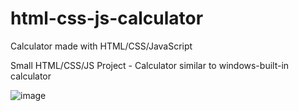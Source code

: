 # html-css-js-calculator
Calculator made with HTML/CSS/JavaScript


Small HTML/CSS/JS Project - Calculator similar to windows-built-in calculator



![image](https://github.com/miysono/html-css-js-calculator/assets/108880675/8b89ee1b-54aa-4f9e-8cc2-3b19889a6b87)
